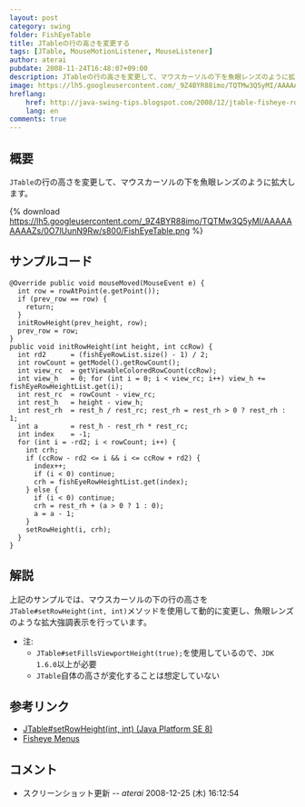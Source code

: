 ```yaml
---
layout: post
category: swing
folder: FishEyeTable
title: JTableの行の高さを変更する
tags: [JTable, MouseMotionListener, MouseListener]
author: aterai
pubdate: 2008-11-24T16:48:07+09:00
description: JTableの行の高さを変更して、マウスカーソルの下を魚眼レンズのように拡大します。
image: https://lh5.googleusercontent.com/_9Z4BYR88imo/TQTMw3Q5yMI/AAAAAAAAAZs/0O7lUunN9Rw/s800/FishEyeTable.png
hreflang:
    href: http://java-swing-tips.blogspot.com/2008/12/jtable-fisheye-row.html
    lang: en
comments: true
---
```

## 概要
`JTable`の行の高さを変更して、マウスカーソルの下を魚眼レンズのように拡大します。

{% download https://lh5.googleusercontent.com/_9Z4BYR88imo/TQTMw3Q5yMI/AAAAAAAAAZs/0O7lUunN9Rw/s800/FishEyeTable.png %}

## サンプルコード
<pre class="prettyprint"><code>@Override public void mouseMoved(MouseEvent e) {
  int row = rowAtPoint(e.getPoint());
  if (prev_row == row) {
    return;
  }
  initRowHeight(prev_height, row);
  prev_row = row;
}
public void initRowHeight(int height, int ccRow) {
  int rd2      = (fishEyeRowList.size() - 1) / 2;
  int rowCount = getModel().getRowCount();
  int view_rc  = getViewableColoredRowCount(ccRow);
  int view_h   = 0; for (int i = 0; i &lt; view_rc; i++) view_h += fishEyeRowHeightList.get(i);
  int rest_rc  = rowCount - view_rc;
  int rest_h   = height - view_h;
  int rest_rh  = rest_h / rest_rc; rest_rh = rest_rh &gt; 0 ? rest_rh : 1;
  int a        = rest_h - rest_rh * rest_rc;
  int index    = -1;
  for (int i = -rd2; i &lt; rowCount; i++) {
    int crh;
    if (ccRow - rd2 &lt;= i &amp;&amp; i &lt;= ccRow + rd2) {
      index++;
      if (i &lt; 0) continue;
      crh = fishEyeRowHeightList.get(index);
    } else {
      if (i &lt; 0) continue;
      crh = rest_rh + (a &gt; 0 ? 1 : 0);
      a = a - 1;
    }
    setRowHeight(i, crh);
  }
}
</code></pre>

## 解説
上記のサンプルでは、マウスカーソルの下の行の高さを`JTable#setRowHeight(int, int)`メソッドを使用して動的に変更し、魚眼レンズのような拡大強調表示を行っています。

- 注:
    - `JTable#setFillsViewportHeight(true);`を使用しているので、`JDK 1.6.0`以上が必要
    - `JTable`自体の高さが変化することは想定していない

<!-- dummy comment line for breaking list -->

## 参考リンク
- [JTable#setRowHeight(int, int) (Java Platform SE 8)](https://docs.oracle.com/javase/jp/8/docs/api/javax/swing/JTable.html#setRowHeight-int-int-)
- [Fisheye Menus](http://www.cs.umd.edu/hcil/fisheyemenu/)

<!-- dummy comment line for breaking list -->

## コメント
- スクリーンショット更新 -- *aterai* 2008-12-25 (木) 16:12:54

<!-- dummy comment line for breaking list -->
